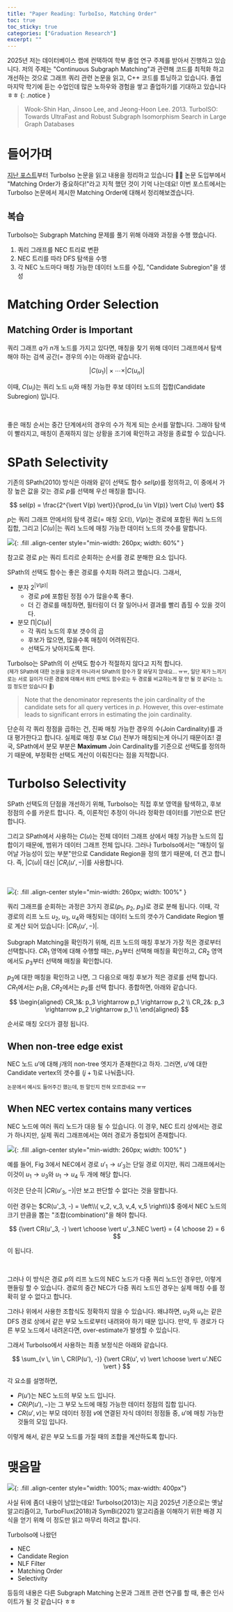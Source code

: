 ```yaml
---
title: "Paper Reading: TurboIso, Matching Order"
toc: true
toc_sticky: true
categories: ["Graduation Research"]
excerpt: ""
---
```


2025년 저는 데이터베이스 랩에 컨택하여 학부 졸업 연구 주제를 받아서 진행하고 있습니다. 저의 주제는 "Continuous Subgraph Matching"과 관련해 코드를 최적화 하고 개선하는 것으로 그래프 쿼리 관련 논문을 읽고, C++ 코드를 튜닝하고 있습니다. 졸업 마지막 학기에 듣는 수업인데 많은 노하우와 경험을 쌓고 졸업하기를 기대하고 있습니다 ㅎㅎ
{: .notice }

> Wook-Shin Han, Jinsoo Lee, and Jeong-Hoon Lee. 2013. TurboISO: Towards UltraFast and Robust Subgraph Isomorphism Search in Large Graph Databases

# 들어가며

[지난 포스트](/2025/03/08/TurboIso-construction/)부터 TurboIso 논문을 읽고 내용을 정리하고 있습니다 🏃‍♂️
논문 도입부에서 "Matching Order가 중요하다!"라고 지적 했던 것이 기억 나는데요!
이번 포스트에서는 TurboIso 논문에서 제시한 Matching Order에 대해서 정리해보겠습니다.

## 복습

TurboIso는 Subgraph Matching 문제를 풀기 위해 아래와 과정을 수행 했습니다.

1. 쿼리 그래프를 NEC 트리로 변환
2. NEC 트리를 따라 DFS 탐색을 수행
3. 각 NEC 노드마다 매칭 가능한 데이터 노드를 수집, "Candidate Subregion"을 생성

# Matching Order Selection

## Matching Order is Important

쿼리 그래프 $q$가 $n$개 노드를 가지고 있다면, 매칭을 찾기 위해 데이터 그래프에서 탐색해야 하는 검색 공간(= 경우의 수)는 아래와 같습니다.

$$
\vert C(u_1) \vert \times \cdots \times \vert C(u_n) \vert
$$

이때, $C(u_i)$는 쿼리 노드 $u_i$와 매칭 가능한 후보 데이터 노드의 집합(Candidate Subregion) 입니다.

<br/>

좋은 매칭 순서는 중간 단계에서의 경우의 수가 적게 되는 순서를 말합니다. 그래야 탐색이 빨라지고, 매칭이 존재하지 않는 상황을 조기에 확인하고 과정을 종료할 수 있습니다.

# SPath Selectivity

기존의 SPath(2010) 방식은 아래와 같이 선택도 함수 $sel(p)$를 정의하고, 이 중에서 가장 높은 값을 갖는 경로 $p$를 선택해 우선 매칭을 합니다.

$$
sel(p) = \frac{2^{\vert V(p) \vert}}{\prod_{u \in V(p)} \vert C(u) \vert}
$$

$p$는 쿼리 그래프 안에서의 탐색 경로(= 매칭 오더), $V(p)$는 경로에 포함된 쿼리 노드의 집합, 그리고 $\vert C(u) \vert$는 쿼리 노드에 매칭 가능한 데이터 노드의 갯수를 말합니다.

![](/images/others/2025-graduation-research/TurboIso/fig-6-query-graph.png){: .fill .align-center style="min-width: 260px; width: 60%" }

참고로 경로 $p$는 쿼리 트리르 순회하는 순서를 경로 분해한 요소 입니다.

SPath의 선택도 함수는 좋은 경로를 수치화 하려고 했습니다. 그래서,

- 분자 $2^{\vert V(p) \vert}$
  - 경로 $p$에 포함된 정점 수가 많을수록 좋다.
  - 더 긴 경로를 매칭하면, 필터링이 더 잘 일어나서 결과를 빨리 좁힐 수 있을 것이다.
- 분모 $\prod \vert C(u) \vert$
  - 각 쿼리 노드의 후보 갯수의 곱
  - 후보가 많으면, 많을수록 매칭이 어려워진다.
  - 선택도가 낮아지도록 한다.

TurboIso는 SPath의 이 선택도 함수가 적절하지 않다고 지적 합니다.<br/>
<small>(제가 SPath에 대한 논문을 읽은게 아니라서 SPath의 함수가 잘 와닿지 않네요... ㅠㅠ, 일단 제가 느끼기로는 서로 길이가 다른 경로에 대해서 위의 선택도 함수로는 두 경로를 비교하는게 잘 안 될 것 같다는 느낌 정도만 있습니다 🤔)</small>

> Note that the denominator represents the join cardinality of the candidate sets for all query vertices in $p$.
> However, this over-estimate leads to significant errors in estimating the join cardinality.

단순히 각 쿼리 정점을 곱하는 건, 진짜 매칭 가능한 경우의 수(Join Cardinality)를 과대 평가한다고 합니다. 실제로 매칭 후보 $C(u)$ 전부가 매칭되는게 아니기 때문이죠! 결국, SPath에서 분모 부분은 **Maximum** Join Cardinality를 기준으로 선택도를 정의하기 때문에, 부정확한 선택도 계산이 이뤄진다는 점을 지적합니다.

# TurboIso Selectivity

SPath 선택도의 단점을 개선하기 위해, TurboIso는 직접 후보 영역을 탐색하고, 후보 정점의 수를 카운트 합니다. 즉, 이론적인 추정이 아니라 정확한 데이터를 기반으로 판단합니다.

그리고 SPath에서 사용하는 $C(u)$는 전체 데이터 그래프 상에서 매칭 가능한 노드의 집합이기 때문에, 범위가 데이터 그래프 전체 입니다. 그러나 TurboIso에서는 "매칭이 일어날 가능성이 있는 부분"만으로 Candidate Region을 정의 했기 때문에, 더 견고 합니다. 즉, $\vert C(u) \vert$ 대신 $\vert CR_i(u', -) \vert$를 사용합니다.

<br/>

![](/images/others/2025-graduation-research/TurboIso/fig-6-matching-order.png){: .fill .align-center style="min-width: 260px; width: 100%" }

쿼리 그래프를 순회하는 과정은 3가지 경로($p_1$, $p_2$, $p_3$)로 경로 분해 됩니다.
이때, 각 경로의 리프 노드 $u_2$, $u_3$, $u_4$와 매칭되는 데이터 노드의 갯수가 Candidate Region 별로 계산 되어 있습니다: $\vert CR_1(u', -) \vert$.

Subgraph Matching을 확인하기 위해, 리프 노드의 매칭 후보가 가장 적은 경로부터 선택합니다. $CR_1$ 영역에 대해 수행할 때는, $p_3$부터 선택해 매칭을 확인하고, $CR_2$ 영역에서도 $p_3$부터 선택해 매칭을 확인합니다.

$p_3$에 대한 매칭을 확인하고 나면, 그 다음으로 매칭 후보가 적은 경로를 선택 합니다. $CR_1$에서는 $p_1$을, $CR_2$에서는 $p_2$를 선택 합니다. 종합하면, 아래와 같습니다.

$$
\begin{aligned}
CR_1&: p_3 \rightarrow p_1 \rightarrow p_2 \\
CR_2&: p_3 \rightarrow p_2 \rightarrow p_1 \\
\end{aligned}
$$

순서로 매칭 오더가 결정 됩니다.

## When non-tree edge exist

NEC 노드 $u'$에 대해 $j$개의 non-tree 엣지가 존재한다고 하자. 그러면, $u'$에 대한 Candidate vertex의 갯수를 $(j+1)$로 나눠줍니다.

<small>논문에서 예시도 들어주긴 했는데, 뭔 말인지 전혀 모르겠네요 ㅠㅠ</small>

## When NEC vertex contains many vertices

NEC 노드에 여러 쿼리 노드가 대응 될 수 있습니다. 이 경우, NEC 트리 상에서는 경로가 하나지만, 실제 쿼리 그래프에서는 여러 경로가 중첩되어 존재합니다.

![](/images/others/2025-graduation-research/TurboIso/fig-3-NEC-matching-order.png){: .fill .align-center style="min-width: 260px; width: 100%" }

예를 들어, Fig 3에서 NEC에서 경로 $u'_1 \rightarrow u'_3$는 단일 경로 이지만, 쿼리 그래프에서는 이것이 $u_1 \rightarrow u_3$와 $u_1 \rightarrow u_4$ 두 개에 해당 합니다.

이것은 단순히 $\vert CR(u'_3, -) \vert$만 보고 판단할 수 없다는 것을 말합니다.

이런 경우는 $CR(u'_3, -) = \left\\{ v_2, v_3, v_4, v_5 \right\\}$ 중에서 NEC 노드의 크기 만큼을 뽑는 "조합(combination)"을 해야 합니다.

$$
{\vert CR(u'_3, -) \vert \choose \vert u'_3.NEC \vert}
= {4 \choose 2} = 6
$$

이 됩니다.

<br/>

그러나 이 방식은 경로 $p$의 리프 노드의 NEC 노드가 다중 쿼리 노드인 경우만, 이렇게 핸들링 할 수 있습니다. 경로의 중간 NEC가 다중 쿼리 노드인 경우는 실제 매칭 수를 정확히 알 수 없다고 합니다.

그러나 위에서 사용한 조합식도 정확하지 않을 수 있습니다. 왜냐하면, $u_3$와 $u_v$는 같은 DFS 경로 상에서 같은 부모 노드로부터 내려와야 하기 때문 입니다. 만약, 두 경로가 다른 부모 노드에서 내려온다면, over-estimate가 발생할 수 있습니다.

그래서 TurboIso에서 사용하는 최종 보정식은 아래와 같습니다.

$$
\sum_{v \, \in \, CR(P(u'), -)} {\vert CR(u', v) \vert \choose \vert u'.NEC \vert }
$$

각 요소를 설명하면,

- $P(u')$는 NEC 노드의 부모 노드 입니다.
- $CR(P(u'), -)$는 그 부모 노드에 매칭 가능한 데이터 정점의 집합 입니다.
- $CR(u', v)$는 부모 데이터 정점 $v$에 연결된 자식 데이터 정점들 중, $u'$에 매칭 가능한 것들의 모임 입니다.

이렇게 해서, 같은 부모 노드를 가질 때의 조합을 계산하도록 합니다.

# 맺음말

![](/images/meme/oh-that-is-not-easy.png){: .fill .align-center style="width: 100%; max-width: 400px"}

사실 뒤에 좀더 내용이 남았는데요! TurboIso(2013)는 지금 2025년 기준으로는 옛날 알고리즘이고,
TurboFlux(2018)과 SymBi(2021) 알고리즘을 이해하기 위한 배경 지식을 얻기 위해 이 정도만 읽고 마무리 하려고 합니다.

TurboIso에 나왔던

- NEC
- Candidate Region
- NLF Filter
- Matching Order
- Selectivity

등등의 내용은 다른 Subgraph Matching 논문과 그래프 관련 연구를 할 때, 좋은 인사이트가 될 것 같습니다 ㅎㅎ

